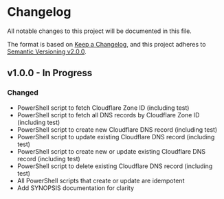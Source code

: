 # Changelog

All notable changes to this project will be documented in this file.

The format is based on [Keep a Changelog](https://keepachangelog.com/en/1.0.0/),
and this project adheres to [Semantic Versioning v2.0.0](https://semver.org/spec/v2.0.0.html).

## v1.0.0 - In Progress

### Changed

- PowerShell script to fetch Cloudflare Zone ID (including test)
- PowerShell script to fetch all DNS records by Cloudflare Zone ID (including test)
- PowerShell script to create new Cloudflare DNS record (including test)
- PowerShell script to update existing Cloudflare DNS record (including test)
- PowerShell script to create new or update existing Cloudflare DNS record (including test)
- PowerShell script to delete existing Cloudflare DNS record (including test)
- All PowerShell scripts that create or update are idempotent
- Add SYNOPSIS documentation for clarity

